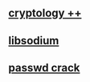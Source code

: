 ## [cryptology ++](https://github.com/weidai11/cryptopp)
## [libsodium](https://github.com/jedisct1/libsodium)
## [passwd crack](https://github.com/openwall/john)
